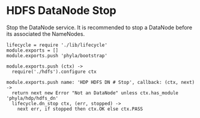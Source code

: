 
# HDFS DataNode Stop

Stop the DataNode service. It is recommended to stop a DataNode before its 
associated the NameNodes.

    lifecycle = require './lib/lifecycle'
    module.exports = []
    module.exports.push 'phyla/bootstrap'

    module.exports.push (ctx) ->
      require('./hdfs').configure ctx

    module.exports.push name: 'HDP HDFS DN # Stop', callback: (ctx, next) ->
      return next new Error "Not an DataNode" unless ctx.has_module 'phyla/hdp/hdfs_dn'
      lifecycle.dn_stop ctx, (err, stopped) ->
        next err, if stopped then ctx.OK else ctx.PASS